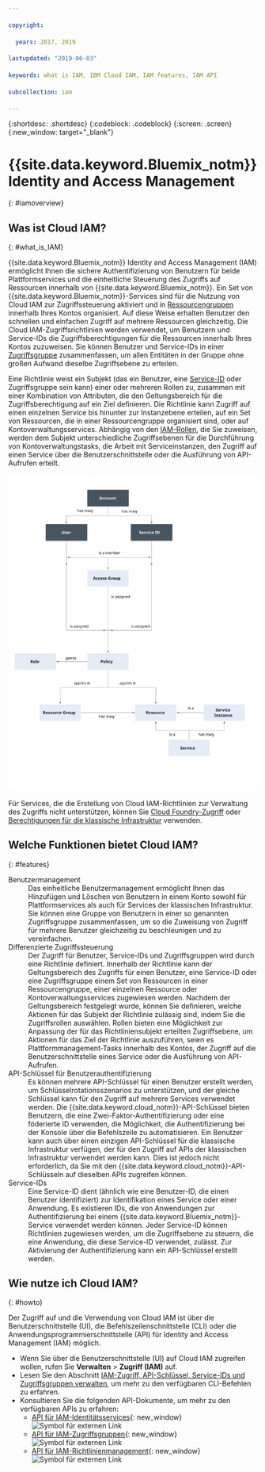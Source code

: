 ```yaml
---

copyright:

  years: 2017, 2019

lastupdated: "2019-06-03"

keywords: what is IAM, IBM Cloud IAM, IAM features, IAM API

subcollection: iam

---
```


{:shortdesc: .shortdesc}
{:codeblock: .codeblock}
{:screen: .screen}
{:new_window: target="_blank"}

# {{site.data.keyword.Bluemix_notm}} Identity and Access Management
{: #iamoverview}

## Was ist Cloud IAM?
{: #what_is_IAM}

{{site.data.keyword.Bluemix_notm}} Identity and Access Management (IAM) ermöglicht Ihnen die sichere Authentifizierung von Benutzern für beide Plattformservices und die einheitliche Steuerung des Zugriffs auf Ressourcen innerhalb von {{site.data.keyword.Bluemix_notm}}. Ein Set von {{site.data.keyword.Bluemix_notm}}-Services sind für die Nutzung von Cloud IAM zur Zugriffssteuerung aktiviert und in [Ressourcengruppen](/docs/resources?topic=resources-rgs#rgs) innerhalb Ihres Kontos organisiert. Auf diese Weise erhalten Benutzer den schnellen und einfachen Zugriff auf mehrere Ressourcen gleichzeitig. Die Cloud IAM-Zugriffsrichtlinien werden verwendet, um Benutzern und Service-IDs die Zugriffsberechtigungen für die Ressourcen innerhalb Ihres Kontos zuzuweisen. Sie können Benutzer und Service-IDs in einer [Zugriffsgruppe](/docs/iam?topic=iam-getstarted#getstarted) zusammenfassen, um allen Entitäten in der Gruppe ohne großen Aufwand dieselbe Zugriffsebene zu erteilen.

Eine Richtlinie weist ein Subjekt (das ein Benutzer, eine [Service-ID](/docs/iam?topic=iam-serviceids#serviceids) oder Zugriffsgruppe sein kann) einer oder mehreren Rollen zu, zusammen mit einer Kombination von Attributen, die den Geltungsbereich für die Zugriffsberechtigung auf ein Ziel definieren. Die Richtlinie kann Zugriff auf einen einzelnen Service bis hinunter zur Instanzebene erteilen, auf ein Set von Ressourcen, die in einer Ressourcengruppe organisiert sind, oder auf Kontoverwaltungsservices. Abhängig von den [IAM-Rollen](/docs/iam?topic=iam-userroles#iamusermanrol), die Sie zuweisen, werden dem Subjekt unterschiedliche Zugriffsebenen für die Durchführung von Kontoverwaltungstasks, die Arbeit mit Serviceinstanzen, den Zugriff auf einen Service über die Benutzerschnittstelle oder die Ausführung von API-Aufrufen erteilt.


![IAM zur Zugriffssteuerung in einem Konto](images/iam-diagram.svg "Informationen zum Zugriffsmanagement in einem Konto mit IAM")

Für Services, die die Erstellung von Cloud IAM-Richtlinien zur Verwaltung des Zugriffs nicht unterstützen, können Sie [Cloud Foundry-Zugriff](/docs/iam?topic=iam-cfaccess#cfaccess) oder [Berechtigungen für die klassische Infrastruktur](/docs/iam?topic=iam-infrapermission#infrapermission) verwenden.


## Welche Funktionen bietet Cloud IAM?
{: #features}

<dl>
<dt>Benutzermanagement</dt>
<dd>Das einheitliche Benutzermanagement ermöglicht Ihnen das Hinzufügen und Löschen von Benutzern in einem Konto sowohl für Plattformservices als auch für Services der klassischen Infrastruktur. Sie können eine Gruppe von Benutzern in einer so genannten Zugriffsgruppe zusammenfassen, um so die Zuweisung von Zugriff für mehrere Benutzer gleichzeitig zu beschleunigen und zu vereinfachen.</dd>
<dt>Differenzierte Zugriffssteuerung</dt>
<dd>Der Zugriff für Benutzer, Service-IDs und Zugriffsgruppen wird durch eine Richtlinie definiert. Innerhalb der Richtlinie kann der Geltungsbereich des Zugriffs für einen Benutzer, eine Service-ID oder eine Zugriffsgruppe einem Set von Ressourcen in einer Ressourcengruppe, einer einzelnen Ressource oder Kontoverwaltungsservices zugewiesen werden. Nachdem der Geltungsbereich festgelegt wurde, können Sie definieren, welche Aktionen für das Subjekt der Richtlinie zulässig sind, indem Sie die Zugriffsrollen auswählen. Rollen bieten eine Möglichkeit zur Anpassung der für das Richtliniensubjekt erteilten Zugriffsebene, um Aktionen für das Ziel der Richtlinie auszuführen, seien es Plattformmanagement-Tasks innerhalb des Kontos, der Zugriff auf die Benutzerschnittstelle eines Service oder die Ausführung von API-Aufrufen.</dd>
<dt>API-Schlüssel für Benutzerauthentifizierung</dt>
<dd>Es können mehrere API-Schlüssel für einen Benutzer erstellt werden, um Schlüsselrotationsszenarios zu unterstützen, und der gleiche Schlüssel kann für den Zugriff auf mehrere Services verwendet werden. Die {{site.data.keyword.cloud_notm}}-API-Schlüssel bieten Benutzern, die eine Zwei-Faktor-Authentifizierung oder eine föderierte ID verwenden, die Möglichkeit, die Authentifizierung bei der Konsole über die Befehlszeile zu automatisieren. Ein Benutzer kann auch über einen einzigen API-Schlüssel für die klassische Infrastruktur verfügen, der für den Zugriff auf APIs der klassischen Infrastruktur verwendet werden kann. Dies ist jedoch nicht erforderlich, da Sie mit den {{site.data.keyword.cloud_notm}}-API-Schlüsseln auf dieselben APIs zugreifen können.</dd>
<dt>Service-IDs</dt>
<dd>Eine Service-ID dient (ähnlich wie eine Benutzer-ID, die einen Benutzer identifiziert) zur Identifikation eines Service oder einer Anwendung. Es existieren IDs, die von Anwendungen zur Authentifizierung bei einem {{site.data.keyword.Bluemix_notm}}-Service verwendet werden können. Jeder Service-ID können Richtlinien zugewiesen werden, um die Zugriffsebene zu steuern, die eine Anwendung, die diese Service-ID verwendet, zulässt. Zur Aktivierung der Authentifizierung kann ein API-Schlüssel erstellt werden.</dd>
</dl>


## Wie nutze ich Cloud IAM?
{: #howto}

Der Zugriff auf und die Verwendung von Cloud IAM ist über die Benutzerschnittstelle (UI), die Befehlszeilenschnittstelle (CLI) oder die Anwendungsprogrammierschnittstelle (API) für Identity and Access Management (IAM) möglich.

* Wenn Sie über die Benutzerschnittstelle (UI) auf Cloud IAM zugreifen wollen, rufen Sie **Verwalten** &gt; **Zugriff (IAM)** auf.
* Lesen Sie den Abschnitt [IAM-Zugriff, API-Schlüssel, Service-IDs und Zugriffsgruppen verwalten](/docs/cli/reference/ibmcloud?topic=cloud-cli-ibmcloud_commands_iam), um mehr zu den verfügbaren CLI-Befehlen zu erfahren.
* Konsultieren Sie die folgenden API-Dokumente, um mehr zu den verfügbaren APIs zu erfahren:
    * [API für IAM-Identitätsservices](https://{DomainName}/apidocs/iam-identity-token-api){: new_window} ![Symbol für externen Link](../icons/launch-glyph.svg "Symbol für externen Link")
    * [API für IAM-Zugriffsgruppen](https://{DomainName}/apidocs/iam-access-groups){: new_window} ![Symbol für externen Link](../icons/launch-glyph.svg "Symbol für externen Link")
    * [API für IAM-Richtlinienmanagement](https://{DomainName}/apidocs/iam-policy-management){: new_window} ![Symbol für externen Link](../icons/launch-glyph.svg "Symbol für externen Link")
